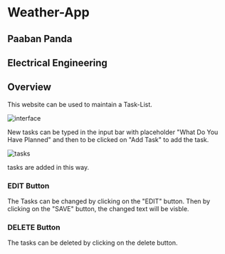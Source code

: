 # Weather-App

## Paaban Panda
## Electrical Engineering

## Overview
This website can be used to maintain a Task-List.

![interface](https://user-images.githubusercontent.com/122373317/226191493-a32fd90c-297c-4f48-b889-366e9f755eb7.png)

New tasks can be typed in the input bar with placeholder "What Do You Have Planned" and then to be clicked on "Add Task" to add the task.

![tasks](https://user-images.githubusercontent.com/122373317/226191672-9adc00a6-ca13-4324-bfc7-4c42a9d47a40.png)

tasks are added in this way.

### EDIT Button

The Tasks can be changed by clicking on the "EDIT" button.
Then by clicking on the "SAVE" button, the changed text will be visble.

### DELETE Button

The tasks can be deleted by clicking on the delete button.
